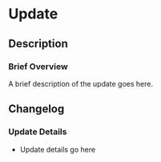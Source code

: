 # Update

## Description
### Brief Overview
A brief description of the update goes here.

## Changelog
### Update Details
- Update details go here